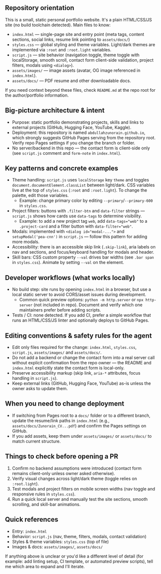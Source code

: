 ## Repository orientation

This is a small, static personal portfolio website. It's a plain HTML/CSS/JS site (no build toolchain detected). Main files to know:

- `index.html` — single-page site and entry point (meta tags, content sections, social links, resume link pointing to `assets/docs/`)
- `styles.css` — global styling and theme variables. Light/dark themes are implemented via `:root` and `:root.light` variables.
- `script.js` — site behavior (navigation toggle, theme toggle with localStorage, smooth scroll, contact form client-side validation, project filters, modals using `<dialog>`).
- `assets/images/` — image assets (avatar, OG image referenced in `index.html`).
- `assets/docs/` — PDF resume and other downloadable docs.

If you need context beyond these files, check `README.md` at the repo root for the author/portfolio information.

## Big-picture architecture & intent

- Purpose: static portfolio demonstrating projects, skills and links to external projects (GitHub, Hugging Face, YouTube, Kaggle).
- Deployment: this repository is named `abdullahzunorain.github.io`, which strongly suggests GitHub Pages serving from the repository root. Verify repo Pages settings if you change the branch or folder.
- No server/backend in this repo — the contact form is client-side only (see `script.js` comment and `form-note` in `index.html`).

## Key patterns and concrete examples

- Theme handling: `script.js` uses `localStorage` key `theme` and toggles `document.documentElement.classList` between light/dark. CSS variables live at the top of `styles.css` (`:root` and `:root.light`). To change the palette, edit those variables.
  - Example: change primary color by editing `--primary`/`--primary-600` in `styles.css`.
- Project filters: buttons with `.filter-btn` and `data-filter` strings — `script.js` shows how cards use `data-tags` to determine visibility.
  - Example: to add a new project tag `web`, add `data-tags="web"` to a `.project-card` and a filter button with `data-filter="web"`.
- Modals: implemented with `<dialog id="modal-...">` and `setupModal('pea-cnn')` in `script.js` — follow this pattern for adding more modals.
- Accessibility: there is an accessible skip link (`.skip-link`), aria labels on nav and sections, and focus/keyboard handling for modals and header.
- Skill bars: CSS custom property `--val` drives bar widths (see `.bar span` in `styles.css`). Animate by setting `--val` on the element.

## Developer workflows (what works locally)

- No build step: site runs by opening `index.html` in a browser, but use a local static server to avoid CORS/asset issues during development.
  - Common quick preview options: `python -m http.server` or `npx http-server` (not included in repo). Document and verify which one maintainers prefer before adding scripts.
- Tests / CI: none detected. If you add CI, prefer a simple workflow that runs an HTML/CSS/JS linter and optionally deploys to GitHub Pages.

## Editing conventions & safety rules for the agent

- Edit only files required for the change: `index.html`, `styles.css`, `script.js`, `assets/images/` and `assets/docs/`.
- Do not add a backend or change the contact form into a real server call without explicit confirmation from the repo owner — the README and `index.html` explicitly state the contact form is local-only.
- Preserve accessibility markup (skip link, `aria-*` attributes, focus handling in `script.js`).
- Keep external links (GitHub, Hugging Face, YouTube) as-is unless the owner asks to update them.

## When you need to change deployment

- If switching from Pages root to a `docs/` folder or to a different branch, update the resume/link paths in `index.html` (e.g., `assets/docs/Zunorain_CV...pdf`) and confirm the Pages settings on GitHub.
- If you add assets, keep them under `assets/images/` or `assets/docs/` to match current structure.

## Things to check before opening a PR

1. Confirm no backend assumptions were introduced (contact form remains client-only unless owner asked otherwise).
2. Verify visual changes across light/dark theme (toggle relies on `:root.light`).
3. Test modals and project filters on mobile screen widths (nav toggle and responsive rules in `styles.css`).
4. Run a quick local server and manually test the site sections, smooth scrolling, and skill-bar animations.

## Quick references

- Entry: `index.html`
- Behavior: `script.js` (nav, theme, filters, modals, contact validation)
- Styles & theme variables: `styles.css` (top of file)
- Images & docs: `assets/images/`, `assets/docs/`

If anything above is unclear or you'd like a different level of detail (for example: add linting setup, CI template, or automated preview scripts), tell me which area to expand and I'll iterate.
